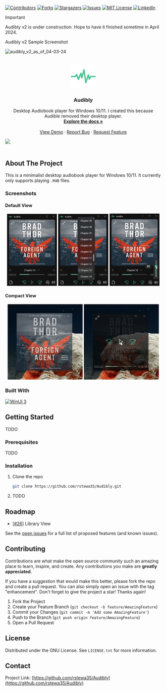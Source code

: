 <a name="readme-top"></a>



[![Contributors][contributors-shield]][contributors-url]
[![Forks][forks-shield]][forks-url]
[![Stargazers][stars-shield]][stars-url]
[![Issues][issues-shield]][issues-url]
[![MIT License][license-shield]][license-url]
[![LinkedIn][linkedin-shield]][linkedin-url]


> [!IMPORTANT]
> Audibly v2 is under construction. Hope to have it finished sometime in April 2024.

Audibly v2 Sample Screenshot

![audibly_v2_as_of_04-03-24](https://github.com/rstewa/Audibly/assets/70178227/6614f016-aeba-4383-b678-c04e041973b9)


<!-- PROJECT LOGO -->
<br />
<div align="center">
  <a href="https://github.com/rstewa35/Audibly">
    <img src="images/logo.png" alt="Logo" width="80" height="80">
  </a>

<h3 align="center">Audibly</h3>

  <p align="center">
    Desktop Audiobook player for Windows 10/11. I created this because Audible removed their desktop player.
    <br />
    <a href="https://github.com/rstewa35/Audibly"><strong>Explore the docs »</strong></a>
    <br />
    <br />
    <a href="https://github.com/rstewa35/Audibly">View Demo</a>
    ·
    <a href="https://github.com/rstewa35/Audibly/issues">Report Bug</a>
    ·
    <a href="https://github.com/rstewa35/Audibly/issues">Request Feature</a>
  </p>
</div>

<a href="https://apps.microsoft.com/store/detail/9P6R1M1GG9JR?launch=true&mode=full">
	<img src="https://get.microsoft.com/images/en-US%20dark.svg" style="width:250px"/>
</a>
<br>
<br>

<!-- ABOUT THE PROJECT -->
## About The Project

This is a minimalist desktop audiobook player for Windows 10/11. It currently only supports playing `.M4B` files.

### Screenshots

#### Default View

<p align="middle">
  <img src="images/default_screenshot.png" width="32%" />
  <img src="images/chapters_screenshot.png" width="32%" />
  <img src="images/volume_screenshot.png" width="32%" />
</p> 

#### Compact View

<p align="middle">
  <img src="images/compact_screenshot.png" width="48%" />
  <img src="images/compact_controls_screenshot.png" width=48%" />
</p> 


### Built With

[![WinUI 3][winui]][winui-url]


<!-- GETTING STARTED -->
## Getting Started

TODO

### Prerequisites

TODO

### Installation

1. Clone the repo
   ```sh
   git clone https://github.com/rstewa35/Audibly.git
   ```
2. TODO


<!-- ROADMAP -->
## Roadmap

- [[#26](https://github.com/rstewa/Audibly/issues/26)] Library View

See the [open issues](https://github.com/rstewa35/Audibly/issues) for a full list of proposed features (and known issues).


<!-- CONTRIBUTING -->
## Contributing

Contributions are what make the open source community such an amazing place to learn, inspire, and create. Any contributions you make are **greatly appreciated**.

If you have a suggestion that would make this better, please fork the repo and create a pull request. You can also simply open an issue with the tag "enhancement".
Don't forget to give the project a star! Thanks again!

1. Fork the Project
2. Create your Feature Branch (`git checkout -b feature/AmazingFeature`)
3. Commit your Changes (`git commit -m 'Add some AmazingFeature'`)
4. Push to the Branch (`git push origin feature/AmazingFeature`)
5. Open a Pull Request


<!-- LICENSE -->
## License

Distributed under the GNU License. See `LICENSE.txt` for more information.


<!-- CONTACT -->
## Contact

Project Link: [https://github.com/rstewa35/Audibly](https://github.com/rstewa35/Audibly)


<!-- MARKDOWN LINKS & IMAGES -->
<!-- https://www.markdownguide.org/basic-syntax/#reference-style-links -->
[contributors-shield]: https://img.shields.io/github/contributors/rstewa35/Audibly.svg?style=for-the-badge
[contributors-url]: https://github.com/rstewa35/Audibly/graphs/contributors
[forks-shield]: https://img.shields.io/github/forks/rstewa35/Audibly.svg?style=for-the-badge
[forks-url]: https://github.com/rstewa35/Audibly/network/members
[stars-shield]: https://img.shields.io/github/stars/rstewa35/Audibly.svg?style=for-the-badge
[stars-url]: https://github.com/rstewa35/Audibly/stargazers
[issues-shield]: https://img.shields.io/github/issues/rstewa35/Audibly.svg?style=for-the-badge
[issues-url]: https://github.com/rstewa35/Audibly/issues
[license-shield]: https://img.shields.io/github/license/rstewa35/Audibly.svg?style=for-the-badge
[license-url]: https://github.com/rstewa35/Audibly/blob/master/LICENSE.txt
[linkedin-shield]: https://img.shields.io/badge/-LinkedIn-black.svg?style=for-the-badge&logo=linkedin&colorB=555
[linkedin-url]: https://www.linkedin.com/in/stewart-ryan-p/
[product-screenshot]: images/default_screenshot.png
[winui]: https://img.shields.io/badge/-WinUI_3-512BD4?style=for-the-badge&logo=.net&logoColor=white
[winui-url]: https://learn.microsoft.com/en-us/windows/apps/winui
